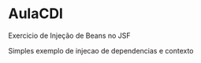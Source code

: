 # AulaCDI
Exercicio de Injeção de Beans no JSF


Simples exemplo de injecao de dependencias e contexto


